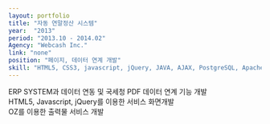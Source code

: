 ```yaml
---
layout: portfolio
title: "자동 연말정산 시스템"
year:  "2013"
period: "2013.10 - 2014.02"
Agency: "Webcash Inc."
link: "none"
position: "페이지, 데이터 연계 개발"
skill: "HTML5, CSS3, javascript, jQuery, JAVA, AJAX, PostgreSQL, Apache Tomcat, JexFramework, OZ"
---
```

>
ERP SYSTEM과 데이터 연동 및 국세청 PDF 데이터 연계 기능 개발<br>
HTML5, Javascript, jQuery를 이용한 서비스 화면개발 <br>
OZ를 이용한 출력물 서비스 개발
